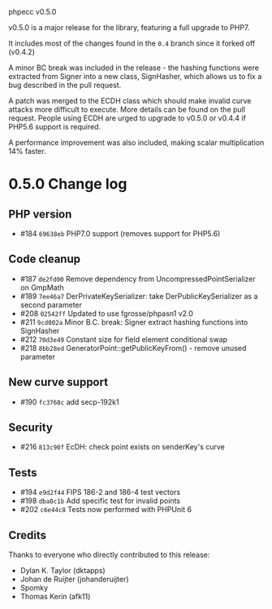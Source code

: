 phpecc v0.5.0

v0.5.0 is a major release for the library, featuring a full
upgrade to PHP7.

It includes most of the changes found in the `0.4` branch since
it forked off (v0.4.2)

A minor BC break was included in the release - the hashing functions
were extracted from Signer into a new class, SignHasher, which
allows us to fix a bug described in the pull request.

A patch was merged to the ECDH class which should make invalid curve
attacks more difficult to execute. More details can be found on the
pull request. People using ECDH are urged to upgrade to v0.5.0 or
v0.4.4 if PHP5.6 support is required.

A performance improvement was also included, making scalar
multiplication 14% faster.

0.5.0 Change log
================

## PHP version
- #184 `69638eb` PHP7.0 support (removes support for PHP5.6)

## Code cleanup
- #187 `de2fd00` Remove dependency from UncompressedPointSerializer on GmpMath
- #189 `7ee46a7` DerPrivateKeySerializer: take DerPublicKeySerializer as a second parameter
- #208 `02542ff` Updated to use fgrosse/phpasn1 v2.0
- #211 `9cd002a` Minor B.C. break: Signer extract hashing functions into SignHasher
- #212 `70d3e49` Constant size for field element conditional swap
- #218 `8bb28ed` GeneratorPoint::getPublicKeyFrom() - remove unused parameter

## New curve support 
- #190 `fc3768c` add secp-192k1

## Security
- #216 `813c90f` EcDH: check point exists on senderKey's curve

## Tests
- #194 `e9d2f44` FIPS 186-2 and 186-4 test vectors
- #198 `dba8c1b` Add specific test for invalid points
- #202 `c6e44c8` Tests now performed with PHPUnit 6

## Credits

Thanks to everyone who directly contributed to this release:

 - Dylan K. Taylor (dktapps)
 - Johan de Ruijter (johanderuijter)
 - Spomky
 - Thomas Kerin (afk11)
